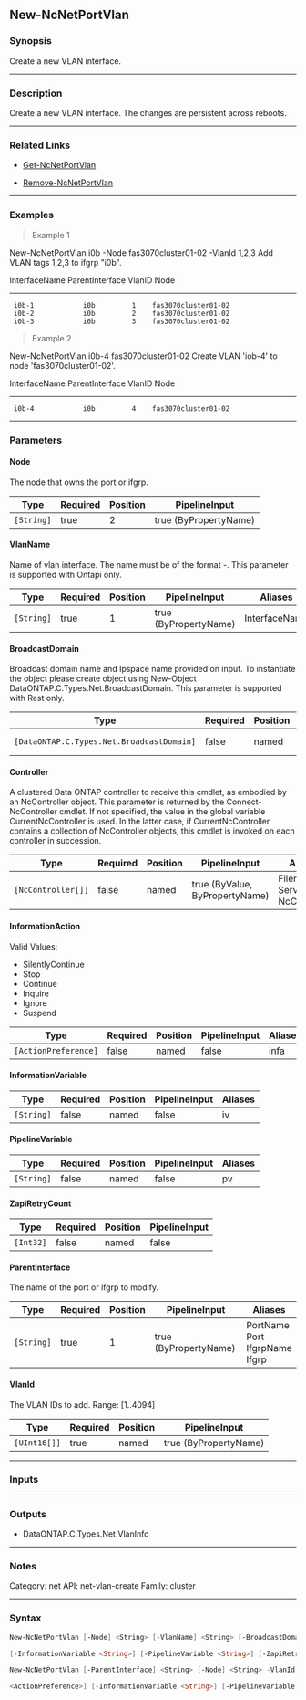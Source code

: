 New-NcNetPortVlan
-----------------

### Synopsis
Create a new VLAN interface.

---

### Description

Create a new VLAN interface.  The changes are persistent across reboots.

---

### Related Links
* [Get-NcNetPortVlan](Get-NcNetPortVlan)

* [Remove-NcNetPortVlan](Remove-NcNetPortVlan)

---

### Examples
> Example 1

New-NcNetPortVlan i0b  -Node fas3070cluster01-02 -VlanId 1,2,3
Add VLAN tags 1,2,3 to ifgrp "i0b".

InterfaceName  ParentInterface VlanID Node
 -------------  --------------- ------ ----
     i0b-1            i0b         1    fas3070cluster01-02
     i0b-2            i0b         2    fas3070cluster01-02
     i0b-3            i0b         3    fas3070cluster01-02

> Example 2

New-NcNetPortVlan i0b-4 fas3070cluster01-02
Create VLAN 'iob-4' to node 'fas3070cluster01-02'.

InterfaceName  ParentInterface VlanID Node
 -------------  --------------- ------ ----
     i0b-4            i0b         4    fas3070cluster01-02

---

### Parameters
#### **Node**
The node that owns the port or ifgrp.

|Type      |Required|Position|PipelineInput        |
|----------|--------|--------|---------------------|
|`[String]`|true    |2       |true (ByPropertyName)|

#### **VlanName**
Name of vlan interface.  The name must be of the format <parent-inteface>-<vlanid>. This parameter is supported with Ontapi only.

|Type      |Required|Position|PipelineInput        |Aliases      |
|----------|--------|--------|---------------------|-------------|
|`[String]`|true    |1       |true (ByPropertyName)|InterfaceName|

#### **BroadcastDomain**
Broadcast domain name and Ipspace name provided on input. To instantiate the object please create object using New-Object DataONTAP.C.Types.Net.BroadcastDomain. This parameter is supported with Rest only.

|Type                                     |Required|Position|PipelineInput        |
|-----------------------------------------|--------|--------|---------------------|
|`[DataONTAP.C.Types.Net.BroadcastDomain]`|false   |named   |true (ByPropertyName)|

#### **Controller**
A clustered Data ONTAP controller to receive this cmdlet, as embodied by an NcController object.  This parameter is returned by the Connect-NcController cmdlet.  If not specified, the value in the global variable CurrentNcController is used.  In the latter case, if CurrentNcController contains a collection of NcController objects, this cmdlet is invoked on each controller in succession.

|Type              |Required|Position|PipelineInput                 |Aliases                          |
|------------------|--------|--------|------------------------------|---------------------------------|
|`[NcController[]]`|false   |named   |true (ByValue, ByPropertyName)|Filer<br/>Server<br/>NcController|

#### **InformationAction**

Valid Values:

* SilentlyContinue
* Stop
* Continue
* Inquire
* Ignore
* Suspend

|Type                |Required|Position|PipelineInput|Aliases|
|--------------------|--------|--------|-------------|-------|
|`[ActionPreference]`|false   |named   |false        |infa   |

#### **InformationVariable**

|Type      |Required|Position|PipelineInput|Aliases|
|----------|--------|--------|-------------|-------|
|`[String]`|false   |named   |false        |iv     |

#### **PipelineVariable**

|Type      |Required|Position|PipelineInput|Aliases|
|----------|--------|--------|-------------|-------|
|`[String]`|false   |named   |false        |pv     |

#### **ZapiRetryCount**

|Type     |Required|Position|PipelineInput|
|---------|--------|--------|-------------|
|`[Int32]`|false   |named   |false        |

#### **ParentInterface**
The name of the port or ifgrp to modify.

|Type      |Required|Position|PipelineInput        |Aliases                                  |
|----------|--------|--------|---------------------|-----------------------------------------|
|`[String]`|true    |1       |true (ByPropertyName)|PortName<br/>Port<br/>IfgrpName<br/>Ifgrp|

#### **VlanId**
The VLAN IDs to add.  Range: [1..4094]

|Type        |Required|Position|PipelineInput        |
|------------|--------|--------|---------------------|
|`[UInt16[]]`|true    |named   |true (ByPropertyName)|

---

### Inputs

---

### Outputs
* DataONTAP.C.Types.Net.VlanInfo

---

### Notes
Category: net
API: net-vlan-create
Family: cluster

---

### Syntax
```PowerShell
New-NcNetPortVlan [-Node] <String> [-VlanName] <String> [-BroadcastDomain <DataONTAP.C.Types.Net.BroadcastDomain>] [-Controller <NcController[]>] [-InformationAction <ActionPreference>] 
```
```PowerShell
[-InformationVariable <String>] [-PipelineVariable <String>] [-ZapiRetryCount <Int32>] [<CommonParameters>]
```
```PowerShell
New-NcNetPortVlan [-ParentInterface] <String> [-Node] <String> -VlanId <UInt16[]> [-BroadcastDomain <DataONTAP.C.Types.Net.BroadcastDomain>] [-Controller <NcController[]>] [-InformationAction 
```
```PowerShell
<ActionPreference>] [-InformationVariable <String>] [-PipelineVariable <String>] [-ZapiRetryCount <Int32>] [<CommonParameters>]
```
